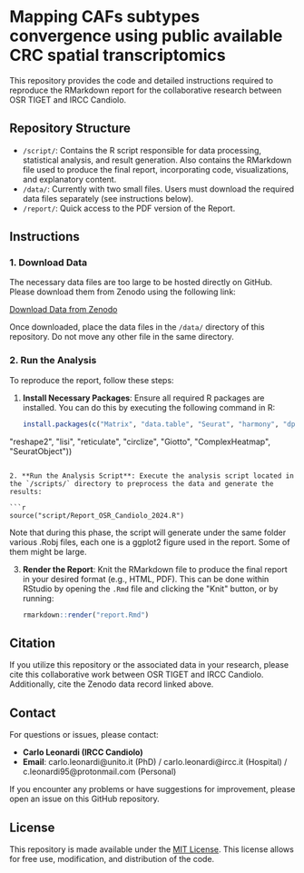 # Mapping CAFs subtypes convergence using public available CRC spatial transcriptomics

This repository provides the code and detailed instructions required to reproduce the RMarkdown report for the collaborative research between OSR TIGET and IRCC Candiolo.

## Repository Structure

- `/script/`: Contains the R script responsible for data processing, statistical analysis, and result generation. Also contains the RMarkdown file used to produce the final report, incorporating code, visualizations, and explanatory content. 
- `/data/`: Currently with two small files. Users must download the required data files separately (see instructions below).
- `/report/`: Quick access to the PDF version of the Report.

## Instructions

### 1. Download Data

The necessary data files are too large to be hosted directly on GitHub. Please download them from Zenodo using the following link:

[Download Data from Zenodo](https://zenodo.org/records/13922930)

Once downloaded, place the data files in the `/data/` directory of this repository. Do not move any other file in the same directory.

### 2. Run the Analysis

To reproduce the report, follow these steps:

1. **Install Necessary Packages**: Ensure all required R packages are installed. You can do this by executing the following command in R:

   ```r
   install.packages(c("Matrix", "data.table", "Seurat", "harmony", "dplyr", "tidyr", "ggplot2", 
  "reshape2", "lisi", "reticulate", "circlize", "Giotto", "ComplexHeatmap", "SeuratObject"))
   ```

2. **Run the Analysis Script**: Execute the analysis script located in the `/scripts/` directory to preprocess the data and generate the results:

   ```r
   source("script/Report_OSR_Candiolo_2024.R")
   ```

   Note that during this phase, the script will generate under the same folder various .Robj files, each one is a ggplot2 figure used in the report. Some of them might be large. 

3. **Render the Report**: Knit the RMarkdown file to produce the final report in your desired format (e.g., HTML, PDF). This can be done within RStudio by opening the `.Rmd` file and clicking the "Knit" button, or by running:

   ```r
   rmarkdown::render("report.Rmd")
   ```

## Citation

If you utilize this repository or the associated data in your research, please cite this collaborative work between OSR TIGET and IRCC Candiolo. Additionally, cite the Zenodo data record linked above.

## Contact

For questions or issues, please contact:

- **Carlo Leonardi (IRCC Candiolo)**
- **Email**: carlo.leonardi\@unito.it (PhD) / carlo.leonardi\@ircc.it (Hospital) / c.leonardi95\@protonmail.com (Personal)

If you encounter any problems or have suggestions for improvement, please open an issue on this GitHub repository.

## License

This repository is made available under the [MIT License](LICENSE). This license allows for free use, modification, and distribution of the code.
